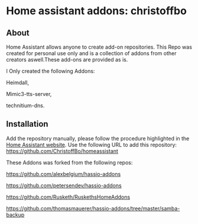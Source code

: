 # Home assistant addons: christoffbo


## About

Home Assistant allows anyone to create add-on repositories.
This Repo was created for personal use only and is a collection of addons from other creators aswell.These add-ons are provided as is.

I Only created the following Addons:

Heimdall,

Mimic3-tts-server,

technitium-dns.


## Installation


Add the repository manually, please follow the procedure highlighted in the [Home Assistant website](https://home-assistant.io/hassio/installing_third_party_addons). Use the following URL to add this repository: https://github.com/ChristoffBo/homeassistant

These Addons was forked from the following repos:

https://github.com/alexbelgium/hassio-addons

https://github.com/petersendev/hassio-addons

https://github.com/Rusketh/RuskethsHomeAddons

https://github.com/thomasmauerer/hassio-addons/tree/master/samba-backup

